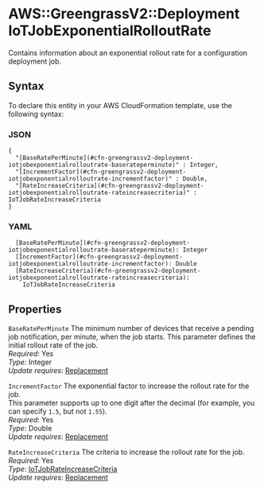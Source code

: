 # AWS::GreengrassV2::Deployment IoTJobExponentialRolloutRate<a name="aws-properties-greengrassv2-deployment-iotjobexponentialrolloutrate"></a>

Contains information about an exponential rollout rate for a configuration deployment job\.

## Syntax<a name="aws-properties-greengrassv2-deployment-iotjobexponentialrolloutrate-syntax"></a>

To declare this entity in your AWS CloudFormation template, use the following syntax:

### JSON<a name="aws-properties-greengrassv2-deployment-iotjobexponentialrolloutrate-syntax.json"></a>

```
{
  "[BaseRatePerMinute](#cfn-greengrassv2-deployment-iotjobexponentialrolloutrate-baserateperminute)" : Integer,
  "[IncrementFactor](#cfn-greengrassv2-deployment-iotjobexponentialrolloutrate-incrementfactor)" : Double,
  "[RateIncreaseCriteria](#cfn-greengrassv2-deployment-iotjobexponentialrolloutrate-rateincreasecriteria)" : IoTJobRateIncreaseCriteria
}
```

### YAML<a name="aws-properties-greengrassv2-deployment-iotjobexponentialrolloutrate-syntax.yaml"></a>

```
  [BaseRatePerMinute](#cfn-greengrassv2-deployment-iotjobexponentialrolloutrate-baserateperminute): Integer
  [IncrementFactor](#cfn-greengrassv2-deployment-iotjobexponentialrolloutrate-incrementfactor): Double
  [RateIncreaseCriteria](#cfn-greengrassv2-deployment-iotjobexponentialrolloutrate-rateincreasecriteria): 
    IoTJobRateIncreaseCriteria
```

## Properties<a name="aws-properties-greengrassv2-deployment-iotjobexponentialrolloutrate-properties"></a>

`BaseRatePerMinute`  <a name="cfn-greengrassv2-deployment-iotjobexponentialrolloutrate-baserateperminute"></a>
The minimum number of devices that receive a pending job notification, per minute, when the job starts\. This parameter defines the initial rollout rate of the job\.  
*Required*: Yes  
*Type*: Integer  
*Update requires*: [Replacement](https://docs.aws.amazon.com/AWSCloudFormation/latest/UserGuide/using-cfn-updating-stacks-update-behaviors.html#update-replacement)

`IncrementFactor`  <a name="cfn-greengrassv2-deployment-iotjobexponentialrolloutrate-incrementfactor"></a>
The exponential factor to increase the rollout rate for the job\.  
This parameter supports up to one digit after the decimal \(for example, you can specify `1.5`, but not `1.55`\)\.  
*Required*: Yes  
*Type*: Double  
*Update requires*: [Replacement](https://docs.aws.amazon.com/AWSCloudFormation/latest/UserGuide/using-cfn-updating-stacks-update-behaviors.html#update-replacement)

`RateIncreaseCriteria`  <a name="cfn-greengrassv2-deployment-iotjobexponentialrolloutrate-rateincreasecriteria"></a>
The criteria to increase the rollout rate for the job\.  
*Required*: Yes  
*Type*: [IoTJobRateIncreaseCriteria](aws-properties-greengrassv2-deployment-iotjobrateincreasecriteria.md)  
*Update requires*: [Replacement](https://docs.aws.amazon.com/AWSCloudFormation/latest/UserGuide/using-cfn-updating-stacks-update-behaviors.html#update-replacement)